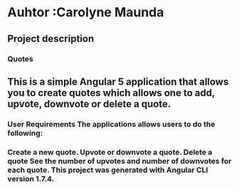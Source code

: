 # Auhtor :Carolyne Maunda
## Project description

### Quotes
## This is a simple Angular 5 application that allows you to create quotes which allows one to add, upvote, downvote or delete a quote.

### User Requirements The applications allows users to do the following:

### Create a new quote. Upvote or downvote a quote. Delete a quote See the number of upvotes and number of downvotes for each quote. This project was generated with Angular CLI version 1.7.4.
